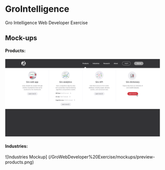 # GroIntelligence
Gro Intelligence Web Developer Exercise

## Mock-ups
#### Products:
![Products Mockup](/GroWebDeveloper%20Exercise/mockups/preview-products.png)

#### Industries:
![Industries Mockup] (/GroWebDeveloper%20Exercise/mockups/preview-products.png)
